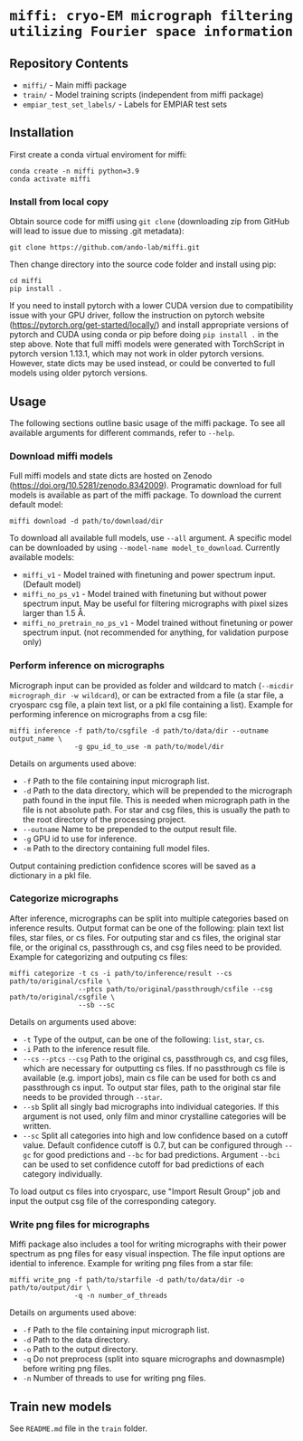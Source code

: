 # `miffi: cryo-EM micrograph filtering utilizing Fourier space information`

## Repository Contents

- `miffi/` - Main miffi package
- `train/` - Model training scripts (independent from miffi package)
- `empiar_test_set_labels/` - Labels for EMPIAR test sets

## Installation

First create a conda virtual enviroment for miffi:

```
conda create -n miffi python=3.9
conda activate miffi
```

### Install from local copy

Obtain source code for miffi using `git clone` (downloading zip from GitHub will lead to issue due to missing .git metadata):

```
git clone https://github.com/ando-lab/miffi.git
```

Then change directory into the source code folder and install using pip:

```
cd miffi
pip install .
```

If you need to install pytorch with a lower CUDA version due to compatibility issue with your GPU driver, follow the instruction on pytorch website (https://pytorch.org/get-started/locally/) and install appropriate versions of pytorch and CUDA using conda or pip before doing `pip install .` in the step above. Note that full miffi models were generated with TorchScript in pytorch version 1.13.1, which may not work in older pytorch versions. However, state dicts may be used instead, or could be converted to full models using older pytorch versions.

## Usage

The following sections outline basic usage of the miffi package. To see all available arguments for different commands, refer to `--help`.

### Download miffi models

Full miffi models and state dicts are hosted on Zenodo (https://doi.org/10.5281/zenodo.8342009). Programatic download for full models is available as part of the miffi package. To download the current default model:

```
miffi download -d path/to/download/dir
```

To download all available full models, use `--all` argument. A specific model can be downloaded by using `--model-name model_to_download`. Currently available models:

- `miffi_v1` - Model trained with finetuning and power spectrum input. (Default model)
- `miffi_no_ps_v1` - Model trained with finetuning but without power spectrum input. May be useful for filtering micrographs with pixel sizes larger than 1.5 Å.
- `miffi_no_pretrain_no_ps_v1` - Model trained without finetuning or power spectrum input. (not recommended for anything, for validation purpose only)

### Perform inference on micrographs

Micrograph input can be provided as folder and wildcard to match (`--micdir micrograph_dir -w wildcard`), or can be extracted from a file (a star file, a cryosparc csg file, a plain text list, or a pkl file containing a list). Example for performing inference on micrographs from a csg file:

```
miffi inference -f path/to/csgfile -d path/to/data/dir --outname output_name \
                -g gpu_id_to_use -m path/to/model/dir
```

Details on arguments used above:

- `-f` Path to the file containing input micrograph list.
- `-d` Path to the data directory, which will be prepended to the micrograph path found in the input file. This is needed when micrograph path in the file is not absolute path. For star and csg files, this is usually the path to the root directory of the processing project.
- `--outname` Name to be prepended to the output result file.
- `-g` GPU id to use for inference.
- `-m` Path to the directory containing full model files.

Output containing prediction confidence scores will be saved as a dictionary in a pkl file.

### Categorize micrographs

After inference, micrographs can be split into multiple categories based on inference results. Output format can be one of the following: plain text list files, star files, or cs files. For outputing star and cs files, the original star file, or the original cs, passthrough cs, and csg files need to be provided. Example for categorizing and outputing cs files:

```
miffi categorize -t cs -i path/to/inference/result --cs path/to/original/csfile \
                 --ptcs path/to/original/passthrough/csfile --csg path/to/original/csgfile \
                 --sb --sc
```

Details on arguments used above:

- `-t` Type of the output, can be one of the following: `list`, `star`, `cs`.
- `-i` Path to the inference result file.
- `--cs` `--ptcs` `--csg` Path to the original cs, passthrough cs, and csg files, which are necessary for outputting cs files. If no passthrough cs file is available (e.g. import jobs), main cs file can be used for both cs and passthrough cs input. To output star files, path to the original star file needs to be provided through `--star`.
- `--sb` Split all singly bad micrographs into individual categories. If this argument is not used, only film and minor crystalline categories will be written.
- `--sc` Split all categories into high and low confidence based on a cutoff value. Default confidence cutoff is 0.7, but can be configured through `--gc` for good predictions and `--bc` for bad predictions. Argument `--bci` can be used to set confidence cutoff for bad predictions of each category individually.

To load output cs files into cryosparc, use "Import Result Group" job and input the output csg file of the corresponding category.

### Write png files for micrographs

Miffi package also includes a tool for writing micrographs with their power spectrum as png files for easy visual inspection. The file input options are idential to inference. Example for writing png files from a star file:

```
miffi write_png -f path/to/starfile -d path/to/data/dir -o path/to/output/dir \
                -q -n number_of_threads
```

Details on arguments used above:

- `-f` Path to the file containing input micrograph list.
- `-d` Path to the data directory.
- `-o` Path to the output directory.
- `-q` Do not preprocess (split into square micrographs and downasmple) before writing png files.
- `-n` Number of threads to use for writing png files.

## Train new models

See `README.md` file in the `train` folder.
